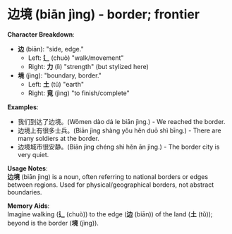 # **边境 (biān jìng) - border; frontier**

**Character Breakdown**:  
- **边** (biān): "side, edge."
  - Left: **辶** (chuò) "walk/movement"
  - Right: **力** (lì) "strength" (but stylized here)  
- **境** (jìng): "boundary, border."
  - Left: **土** (tǔ) "earth"
  - Right: **竟** (jìng) "to finish/complete"

**Examples**:  
- 我们到达了边境。(Wǒmen dào dá le biān jìng.) - We reached the border.  
- 边境上有很多士兵。(Biān jìng shàng yǒu hěn duō shì bīng.) - There are many soldiers at the border.  
- 边境城市很安静。(Biān jìng chéng shì hěn ān jìng.) - The border city is very quiet.

**Usage Notes**:  
**边境** (biān jìng) is a noun, often referring to national borders or edges between regions. Used for physical/geographical borders, not abstract boundaries.

**Memory Aids**:  
Imagine walking (**辶** (chuò)) to the edge (**边** (biān)) of the land (**土** (tǔ)); beyond is the border (**境** (jìng)).